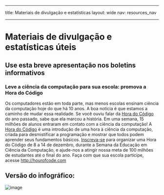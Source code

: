 * * *

title: Materiais de divulgação e estatísticas layout: wide nav: resources_nav

* * *

# Materiais de divulgação e estatísticas úteis

## Use esta breve apresentação nos boletins informativos

### Leve a ciência da computação para sua escola: promova a Hora do Código

Os computadores estão em toda parte, mas menos escolas ensinam ciência da computação hoje do que há 10 anos. A boa notícia é que estamos a caminho de mudar essa realidade. Se você ouviu falar da [Hora do Código](<%= hoc_uri('/') %>) do ano passado, sabe que ela marcou a história. Em uma semana, 15 milhões de alunos entraram em contato com a ciência da computação! A [Hora do Código](<%= hoc_uri('/') %>) é uma introdução de uma hora à ciência da computação, criada para desmistificar a programação e mostrar que todos podem aprender seus fundamentos básicos. [Inscreva-se](<%= hoc_uri('/') %>) para organizar uma Hora do Código de 8 a 14 de dezembro, durante a Semana da Educação em Ciência da Computação, e ajude-nos a atingir nossa meta de 100 milhões de estudantes até o final do ano. Faça com que sua escola participe, acesse <http://hourofcode.com>

## Versão do infográfico:

![image](http://code.org/images/fit-8000/Code.org_infographic.png)
